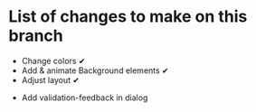 # List of changes to make on this branch

+ Change colors ✔
+ Add & animate Background elements ✔
+ Adjust layout ✔
- Add validation-feedback in dialog
